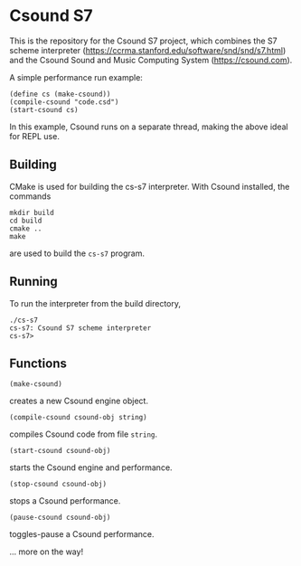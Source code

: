 # Csound S7 

This is the repository for the Csound S7 project, which combines the S7 scheme
interpreter (https://ccrma.stanford.edu/software/snd/snd/s7.html) and the
Csound Sound and Music Computing System (https://csound.com). 

A simple performance run example:

```
(define cs (make-csound))
(compile-csound "code.csd")
(start-csound cs)
```

In this example, Csound runs on a separate thread, making the above
ideal for REPL use.

## Building

CMake is used for building the cs-s7 interpreter. With Csound installed,
the commands

```
mkdir build
cd build
cmake ..
make
```

are used to build the `cs-s7` program.

## Running

To run the interpreter from the build directory,

```
./cs-s7
cs-s7: Csound S7 scheme interpreter
cs-s7>
```

## Functions

```
(make-csound)
```

creates a new Csound engine object.


```
(compile-csound csound-obj string)
```

compiles Csound code from file `string`.

```
(start-csound csound-obj)
```

starts the Csound engine and performance.

```
(stop-csound csound-obj)
```

stops a Csound performance.

```
(pause-csound csound-obj)
```

toggles-pause a Csound performance.

... more on the way!
